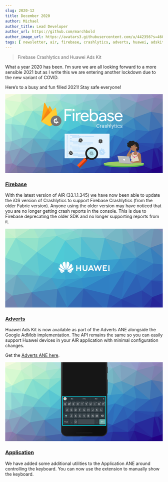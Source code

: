 ```yaml
---
slug: 2020-12
title: December 2020
author: Michael
author_title: Lead Developer
author_url: https://github.com/marchbold
author_image_url: https://avatars3.githubusercontent.com/u/442356?s=460&v=4
tags: [ newsletter, air, firebase, crashlytics, adverts, huawei, adskit ]
---
```


> Firebase Crashlytics and Huawei Ads Kit

What a year 2020 has been. I’m sure we are all looking forward to a more sensible 2021 but as I write this we are entering another lockdown due to the new variant of COVID.

Here’s to a busy and fun filled 2021! Stay safe everyone!

<!--truncate-->

![](images/firebase-crashlytics.png)

### [Firebase](https://airnativeextensions.com/extension/com.distriqt.Firebase)

With the latest version of AIR (33.1.1.345) we have now been able to update the iOS version of Crashlytics to support Firebase Crashlytics (from the older Fabric version). Anyone using the older version may have noticed that you are no longer getting crash reports in the console. This is due to Firebase deprecating the older SDK and no longer supporting reports from it.




![](images/huawei.png)

### [Adverts](https://airnativeextensions.com/extension/com.distriqt.Adverts)

Huawei Ads Kit is now available as part of the Adverts ANE alongside the Google AdMob implementation. The API remains the same so you can easily support Huawei devices in your AIR application with minimal configuration changes.

Get the [Adverts ANE here](https://airnativeextensions.com/extension/com.distriqt.Adverts).




![](images/application-keyboard.png)

### [Application](https://airnativeextensions.com/extension/com.distriqt.Application)

We have added some additional utilities to the Application ANE around controlling the keyboard. You can now use the extension to manually show the keyboard.


